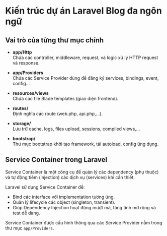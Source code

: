 # Kiến trúc dự án Laravel Blog đa ngôn ngữ

## Vai trò của từng thư mục chính

- **app/Http**  
  Chứa các controller, middleware, request, và logic xử lý HTTP request và response.

- **app/Providers**  
  Chứa các Service Provider dùng để đăng ký services, bindings, event, config...

- **resources/views**  
  Chứa các file Blade templates (giao diện frontend).

- **routes/**  
  Định nghĩa các route (web.php, api.php,...).

- **storage/**  
  Lưu trữ cache, logs, files upload, sessions, compiled views,...

- **bootstrap/**  
  Thư mục bootstrap khởi tạo framework, tải autoload, config ứng dụng.

## Service Container trong Laravel

Service Container là một công cụ để quản lý các dependency (phụ thuộc) và tự động tiêm (injection) các dịch vụ (services) khi cần thiết.

Laravel sử dụng Service Container để:

- Bind các interface với implementation tương ứng.
- Quản lý lifecycle các object (singleton, transient).
- Giúp Dependency Injection hoạt động mượt mà, tăng tính mở rộng và test dễ dàng.

Service Container được cấu hình thông qua các Service Provider nằm trong thư mục `app/Providers`.
